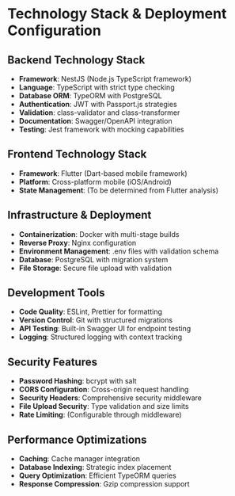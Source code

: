 # Technology Stack & Deployment Configuration

## Backend Technology Stack
- **Framework**: NestJS (Node.js TypeScript framework)
- **Language**: TypeScript with strict type checking
- **Database ORM**: TypeORM with PostgreSQL
- **Authentication**: JWT with Passport.js strategies
- **Validation**: class-validator and class-transformer
- **Documentation**: Swagger/OpenAPI integration
- **Testing**: Jest framework with mocking capabilities

## Frontend Technology Stack
- **Framework**: Flutter (Dart-based mobile framework)
- **Platform**: Cross-platform mobile (iOS/Android)
- **State Management**: (To be determined from Flutter analysis)

## Infrastructure & Deployment
- **Containerization**: Docker with multi-stage builds
- **Reverse Proxy**: Nginx configuration
- **Environment Management**: .env files with validation schema
- **Database**: PostgreSQL with migration system
- **File Storage**: Secure file upload with validation

## Development Tools
- **Code Quality**: ESLint, Prettier for formatting
- **Version Control**: Git with structured migrations
- **API Testing**: Built-in Swagger UI for endpoint testing
- **Logging**: Structured logging with context tracking

## Security Features
- **Password Hashing**: bcrypt with salt
- **CORS Configuration**: Cross-origin request handling
- **Security Headers**: Comprehensive security middleware
- **File Upload Security**: Type validation and size limits
- **Rate Limiting**: (Configurable through middleware)

## Performance Optimizations
- **Caching**: Cache manager integration
- **Database Indexing**: Strategic index placement
- **Query Optimization**: Efficient TypeORM queries
- **Response Compression**: Gzip compression support